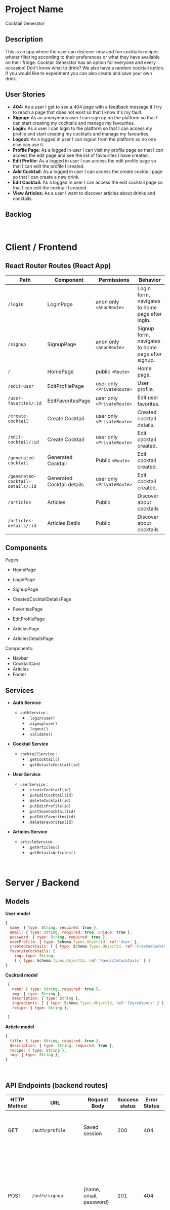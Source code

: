 # Project Name

Cocktail Generator
<br>

## Description

This is an app where the user can discover new and fun cocktails recipes wheter filtering according to their preferences or what they have available on their fridge. Cocktail Generator has an option for everyone and every occasion! Don't know what to drink? We also have a random cocktail option. If you would like to experiment you can also create and save your own drink.

## User Stories

- **404:** As a user I get to see a 404 page with a feedback message if I try to reach a page that does not exist so that I know it's my fault.
- **Signup:** As an anonymous user I can sign up on the platform so that I can start creating my cocktails and manage my favourites.
- **Login:** As a user I can login to the platform so that I can access my profile and start creating my cocktails and manage my favourites.
- **Logout:** As a logged in user I can logout from the platform so no one else can use it.
- **Profile Page**: As a logged in user I can visit my profile page so that I can access the edit page and see the list of favourites I have created.
- **Edit Profile:** As a logged in user I can access the edit profile page so that I can edit the profile I created.
- **Add Cocktail:** As a logged in user I can access the create cocktail page so that I can create a new drink.
- **Edit Cocktail:** As a logged in user I can access the edit cocktail page so that I can edit the cocktail I created.
- **View Articles:** As a user I want to discover articles about drinks and cocktails.

## Backlog

<br>

# Client / Frontend

## React Router Routes (React App)

| Path                              | Component                  | Permissions                | Behavior                                          |
| --------------------------------- | -------------------------- | -------------------------- | ------------------------------------------------- |
| `/login`                          | LoginPage                  | anon only `<AnonRoute>`    | Login form, navigates to home page after login.   |
| `/signup`                         | SignupPage                 | anon only `<AnonRoute>`    | Signup form, navigates to home page after signup. |
| `/`                               | HomePage                   | public `<Route>`           | Home page.                                        |
| `/edit-user`                      | EditProfilePage            | user only `<PrivateRoute>` | User profile.                                     |
| `/user-favorites/:id`             | EditFavoritesPage          | user only `<PrivateRoute>` | Edit user favorites.                              |
| `/create-cocktail`                | Create Cocktail            | user only `<PrivateRoute>` | Created cocktail details.                         |
| `/edit-cocktail/:id`              | Create Cocktail            | user only `<PrivateRoute>` | Edit cocktail created.                            |
| `/generated-cocktail`             | Generated Cocktail         | Public `<Route>`           | Edit cocktail created.                            |
| `/generated-cocktail-details/:id` | Generated Cocktail details | user only `<PrivateRoute>` | Edit cocktail created.                            |
| `/articles`                       | Articles                   | Public                     | Discover about cocktails                          |
| `/articles-details/:id`           | Articles Detils            | Public                     | Discover about cocktails                          |

## Components

Pages:

- HomePage
- LoginPage

- SignupPage

- CreatedCocktailDetailsPage
- FavoritesPage

- EditProfilePage

- ArticlesPage
- ArticlesDetailsPage

Components:

- Navbar
- CocktailCard
- Articles
- Footer

## Services

- **Auth Service**

  - `authService` :
    - `.login(user)`
    - `.signup(user)`
    - `.logout()`
    - `.validate()`

- **Cocktail Service**

  - `cocktailService` :
    - `.getCocktail()`
    - `.getDetailsCocktail(id)`

- **User Service**

  - `userService` :
    - `.createCocktail(id)`
    - `.putEditCocktail(id)`
    - `.deleteCocktail(id)`
    - `.putEditProfile(id)`
    - `.postSaveCocktail(id)`
    - `.putEditFavorites(id)`
    - `.deleteFavorites(id)`

- **Articles Service**

  - `articleService` :
    - `.getArticles()`
    - `.getDetailsArticles()`

<br>

# Server / Backend

## Models

**User model**

```javascript
{
  name: { type: String, required: true },
  email: { type: String, required: true, unique: true },
  password: { type: String, required: true },
  userProfile: { type: Schema.Types.ObjectId, ref:'User' },
  createdCocktails: [ { type: Schema.Types.ObjectId, ref:'CreatedCocktails' } ]
  favoriteCocktails: {
    img: type: String,
    [ { type: Schema.Types.ObjectId, ref:'FavoriteCocktails' } ]
}
```

**Cocktail model**

```javascript
 {
   name: { type: String, required: true },
   img: { type: String },
   description: { type: String },
   ingredients: [ { type: Schema.Types.ObjectId, ref:'Ingredients' } ],
   recipe: { type: String },

 }
```

**Article model**

```javascript
{
  title: { type: String, required: true },
  description: { type: String, required: true },
  recipe: { type: String },
  img: { type: String },
}
```

<br>

## API Endpoints (backend routes)

| HTTP Method | URL                    | Request Body                 | Success status | Error Status | Description                                                                                                                     |
| ----------- | ---------------------- | ---------------------------- | -------------- | ------------ | ------------------------------------------------------------------------------------------------------------------------------- |
| GET         | `/auth/profile `       | Saved session                | 200            | 404          | Check if user is logged in and return profile page                                                                              |
| POST        | `/auth/signup`         | {name, email, password}      | 201            | 404          | Checks if fields not empty (422) and user not exists (409), then create user with encrypted password, and store user in session |
| POST        | `/auth/login`          | {email, password}         | 200            | 401          | Checks if fields not empty (422), if user exists (404), and if password matches (404), then stores user in session              |
| POST        | `/auth/logout`         |                              | 204            | 400          | Logs out the user                                                                                                               |
| GET         | `/api/cocktail`     |                              |                | 400          | Show one generated cocktail                                                                                                            |
| GET         | `/api/cocktail/:id` |          {name, img, description}                    |                |              | Show details of generated cocktail                                                                                                         |
| PUT        | `/user/edit-profile/:id`     | { name, password }       | 201            | 400          | Edit profile                                                                                               |
| POST         | `/user/create-cocktail/:id` |   {name, img, description}    | 200            | 400          | Create cocktail                                                                                                                 |
| PUT      | `/user/edit-cocktail/:id` |    {name, img, description}            | 201            | 400          | Edit cocktail                                                                                                               |
| DELETE         | `/user/edit-cocktail/:id`     |                              |                |              | delete cocktail                                                                                                            |
| GET        | `/user/favorite/:id`         |               | 200            | 404          | Show all favorites                                                                                                                      |
| POST         | `/user/save-cocktail/:id`     |     {name, img, description}           | 201            | 400          | Save cocktail                                                                                                                     |
| PUT      | `/user/edit-favorites/:id`     |                              | 200            | 400          | Edit favorites                                                                                                                   |
| DELETE         | `/user/edit-favorites/:id`           |                              | 201            | 400          | Delete favorites                                                                                                                      |
| GET         | `/auth/article`       |                              |                |              | show all articles                                                                                                             |
| GET        | `/auth/article-details`           |        |                |              | Show articles details                                                                                                                        |

<br>

## API's
https://www.thecocktaildb.com/api.php
<br>

## Packages
- Toastyfier
- Styled components
<br>

## Links

### Figma

[Here is the sketch of our project and the development of our ideas]
https://www.figma.com/file/rfvY5wnplsN9unbJhumQQR/Untitled?email=nat.caze%40gmail.com&is_not_gen_0=true&resource_type=file


### Git

The url to your repository and to your deployed project

[Client repository Link](https://github.com/natcaze/Project3_client)

[Server repository Link](https://github.com/natcaze/Project3_server)

[Deployed App Link](http://heroku.com)

### Slides

[Slides Link](http://slides.com) - The url to your _public_ presentation slides

### Contributors

Gabriela Meirelles - <https://github.com/gabimeirellesm> - <https://www.linkedin.com/in/gabriela-meirelles-martins/>
Nathalie Cazemajou - <https://github.com/natcaze> - <https://www.linkedin.com/in/nathalie-cazemajou/>
